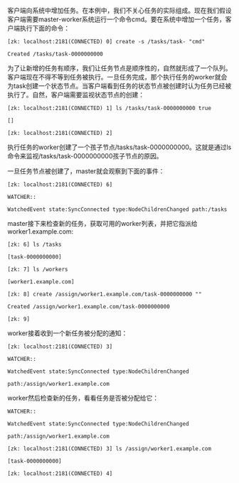 客户端向系统中增加任务。在本例中，我们不关心任务的实际组成。现在我们假设客户端需要master-worker系统运行一个命令cmd。要在系统中增加一个任务，客户端执行下面的命令：

`[zk: localhost:2181(CONNECTED) 0] create -s /tasks/task- "cmd"`

`Created /tasks/task-0000000000`

为了让新增的任务有顺序，我们让任务节点是顺序性的，自然就形成了一个队列。客户端现在不得不等到任务被执行。一旦任务完成，那个执行任务的worker就会为task创建一个状态节点。当客户端看到任务的状态节点被创建时认为任务已经被执行了。自然，客户端需要监视状态节点的创建：

`[zk: localhost:2181(CONNECTED) 1] ls /tasks/task-0000000000 true`

`[]`

`[zk: localhost:2181(CONNECTED) 2]`

执行任务的worker创建了一个孩子节点\/tasks\/task-0000000000。这就是通过ls命令来监视\/tasks\/task-0000000000孩子节点的原因。

一旦任务节点被创建了，master就会观察到下面的事件：

`[zk: localhost:2181(CONNECTED) 6]`

`WATCHER::`

`WatchedEvent state:SyncConnected type:NodeChildrenChanged path:/tasks`

master接下来检查新的任务，获取可用的worker列表，并把它指派给worker1.example.com:

`[zk: 6] ls /tasks`

`[task-0000000000]`

`[zk: 7] ls /workers`

`[worker1.example.com]`

`[zk: 8] create /assign/worker1.example.com/task-0000000000 ""`

`Created /assign/worker1.example.com/task-0000000000`

`[zk: 9]`

worker接着收到一个新任务被分配的通知：

`[zk: localhost:2181(CONNECTED) 3]`

`WATCHER::`

`WatchedEvent state:SyncConnected type:NodeChildrenChanged`

`path:/assign/worker1.example.com`

worker然后检查新的任务，看看任务是否被分配给它：

`WATCHER::`

`WatchedEvent state:SyncConnected type:NodeChildrenChanged`

`path:/assign/worker1.example.com`

`[zk: localhost:2181(CONNECTED) 3] ls /assign/worker1.example.com`

`[task-0000000000]`

`[zk: localhost:2181(CONNECTED) 4]`



